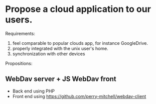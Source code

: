# Propose a cloud application to our users.

Requirements:
1. feel comparable to popular clouds app, for instance GoogleDrive.
2. properly integrated with the unix user's home.
3. synchronization with other devices

Propositions:

## WebDav server + JS WebDav front

- Back end using PHP
- Front end using https://github.com/perry-mitchell/webdav-client

